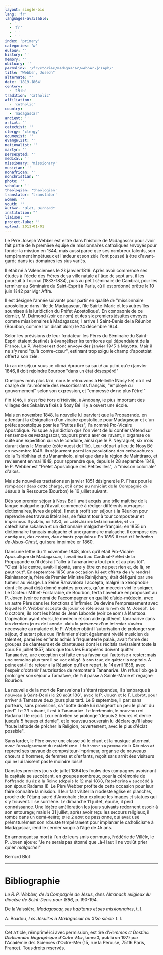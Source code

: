 ```yaml
---
layout: single-bio
lang: 'fr'
languages-available:
  - ' '
  - 'fr'
  - ' '
  - ' '
index: 'primary'
categories: 'w'
eulogy: ''
history: ''
memory: ''
obituary: ''
permalink: '/fr/stories/madagascar/webber-joseph/'
title: "Webber, Joseph"
alternate: ""
date: '1819-1864'
century:
  - '19th'
tradition: 'catholic'
affiliation:
  - 'catholic'
country:
  - 'madagascar'
ancient: ''
artist: ''
catechist: ''
clergy: 'clergy'
ecumenist: ''
evangelist: ''
nationalist: ''
martyr: ''
persecuted: ''
medical: ''
missionary: 'missionary'
musician: ''
nonafrican: ''
nonchristian: ''
photo: ''
scholar: ''
theologian: 'theologian'
translator: 'translator'
women: ''
youth: ''
author: "Blot, Bernard"
institution: ""
liaison: ""
project-luke: ''
upload: 2011-01-01
---
```




Le Père Joseph Webber est entré dans l'histoire de Madagascar pour avoir fait partie de la première équipe de missionnaires catholiques envoyés pour fonder la mission en 1844, mais aussi parce que ses nombreux talents, son tempérament impétueux et l'ardeur et son zèle l'ont poussé à être d'avant-garde dans les domaines les plus variés.

Il était né à Valenciennes le 28 janvier 1819. Après avoir commencé ses études à l'école des Frères de sa ville natale à l'âge de sept ans, il les poursuit à Tournai (1833-1834), puis au petit séminaire de Cambrai, pour les terminer au Séminaire du Saint-Esprit à Paris, où il est ordonné prêtre le 10 juin 1842 par Mgr Affre.

Il est désigné l'année suivante pour partir en qualité de "missionnaire apostolique dans l'île de Madagascar, l'île Sainte-Marie et les autres îles soumises à la juridiction du Préfet Apostolique". En compagnie de ce dernier, M. Dalmond (voir ce nom) et des six premiers jésuites envoyés comme missionnaires à Madagascar, il arrive à Saint-Denis de la Réunion (Bourbon, comme l'on disait alors) le 24 décembre 1844.

Selon les prévisions de leur fondateur, les Pères du Séminaire du Saint-Esprit étaient destinés à évangéliser les territoires qui dépendaient de la France. Le P. Webber est donc envoyé dès janvier 1845 à Mayotte. Mais il ne s'y rend "qu'à contre-cœur", estimant trop exigu le champ d'apostolat offert à son zèle.

Un an de séjour sous ce climat éprouve sa santé au point qu'en janvier 1846, il doit rejoindre Bourbon "dans un état désespéré!"

Quelques mois plus tard, nous le retrouvons à Hellville (Nosy Bé) où il est chargé de l'aumônerie des ressortissants français, "employé du gouvernement" selon son expression, et "empressé de ne plus l'être!"

Fin 1846, il s'est fixé hors d'Hellville, à Andoany, le plus important des villages des Sakalava fixés à Nosy Bé. Il y a ouvert une école.

Mais en novembre 1848, la nouvelle lui parvient que la Propagande, en attendant la désignation d'un vicaire apostolique pour Madagascar et d'un préfet apostolique pour les "Petites Iles", l'a nommé Pro-Vicaire Apostolique. Puisque la juridiction que l'on vient de lui confier s'étend sur l'ensemble de Madagascar, toujours prêt à aller de l'avant, il organise de suite une expédition qui va le conduire, ainsi que le P. Neyraguet, six mois durant dans le Menabe (côte ouest de l'île). Leur départ a lieu de Nosy Bé en novembre 1848. Ils séjournent parmi les populations des embouchures de la Tsiribihina et du Manambolo, ainsi que dans la région de Maintirano, et reviennent en mai 1849, pour apprendre que, depuis le 28 septembre 1848, le P. Webber est "Préfet Apostolique des Petites Iles", la "mission coloniale" d'alors.

Mais de nouvelles tractations en janvier 1851 désignent le P. Finaz pour le remplacer dans cette charge, et il entre au noviciat de la Compagnie de Jésus à la Ressource (Bourbon) le 16 juillet suivant.

Dès son premier séjour à Nosy Bé il avait acquis une telle maîtrise de la langue malgache qu'il avait commencé à rédiger différents ouvrages: dictionnaires, livres de piété. Il met à profit son séjour à la Réunion pour reprendre ses travaux littéraires, se faisant tour à tour compositeur et imprimeur. Il publie, en 1853, un catéchisme betsimisarake, et un catéchisme sakalava et un dictionnaire malgache-français; en 1855 un dictionnaire français-malgache et une grammaire malgache. Il compose des cantiques, des contes, des chants populaires. En 1856, il traduit l'*Imitation de Jésus-Christ*, qui sera imprimée en 1860.

Dans une lettre du 11 novembre 1848, alors qu'il était Pro-Vicaire Apostolique de Madagascar, il avait écrit au Cardinal-Préfet de la Propagande qu'il désirait "aller à Tananarive à tout prix et au plus tôt". "C'est là le centre, avait-il ajouté, sans y être on ne peut rien et, de là, on peut tout". En septembre 1856 une occasion lui est offerte de s'y rendre! Rainimanonja, frère du Premier Ministre Rainijohary, était défiguré par une tumeur au visage. La Reine Ranavalona I accepta, malgré la xénophobie dont elle avait déjà donné maintes preuves, qu'un médecin vint le soigner. Le Docteur Milhet-Fontarabie, de Bourbon, tenta l'aventure en proposant au P. Jouen (voir ce nom) de l'accompagner en qualité d'aide-médecin, avec un autre Père dans les fonctions d'infirmier. On devine l'empressement avec lequel le P. Webber accepta de jouer ce rôle sous le nom de M. Joseph. Le 6 octobre, ils sont les hôtes de Jean Laborde (voir ce nom) à Mantsoa. L'opération ayant réussi, le médecin et son aide quittèrent Tananarive dans les derniers jours de l'année. Mais la présence d'un infirmier s'avéra nécessaire au malade et le P. Webber obtint l'autorisation de prolonger son séjour, d'autant plus que l'infirmier s'était également révélé musicien de talent et, parmi les enfants admis à fréquenter le palais, avait formé des groupes de chanteurs et de chanteuses dont les récitals ravissaient toute la cour. En juillet 1857, alors que tous les Européens doivent quitter Tananarive, une exception est faite en sa faveur qui l'autorise à rester; mais une semaine plus tard il se voit obligé, à son tour, de quitter la capitale. A peine est-il de retour à la Réunion qu'il en repart, le 14 avril 1858, avec l'espoir d'obtenir l'autorisation de remonter à Tananarive. Un refus l'oblige à prolonger son séjour à Tamatave, de là il passe à Sainte-Marie et regagne Bourbon.

La nouvelle de la mort de Ranavalona I s'étant répandue, il s'embarque à nouveau à Saint-Denis le 20 août 1861, avec le P. Jouen et le F. Lebrot, pour arriver à Tamatave deux jours plus tard. Le 9 septembre, il part sans porteurs, sans provisions, sa "botte droite lui mangeant un peu le pliant du pied". Le 23 suivant, il est à Tananarive. Le lendemain, le nouveau roi Radama II le reçoit. Leur entretien se prolonge "depuis 2 heures et demie jusqu'à 5 heures et demie", et le nouveau souverain lui déclare qu'il laisse "toute latitude de prêcher la Religion, ouvertement, avec le plus d'éclat possible".

Sans tarder, le Père ouvre une classe où le chant et la musique alternent avec l'enseignement du catéchisme. Il fait venir sa presse de la Réunion et reprend ses travaux de compositeur-imprimeur, organise de nouveaux chœurs d'hommes, de femmes et d'enfants, reçoit sans arrêt des visiteurs qui ne lui laissent pas le moindre loisir!

Dans les premiers jours de juillet 1864 les foules des campagnes avoisinant la capitale se succèdent, en groupes nombreux, pour la cérémonie de l'offrande du riz à la Reine (depuis le 12 mai 1863, Rasoherina a succédé à son époux Radama II). Le Père Webber profite de cette occasion pour leur faire connaître la mission. Il leur fait visiter la modeste église en planches, proche de l'étang sacré d'Andohalo ; leur explique les images et statues qui s'y trouvent. Il se surmène. Le dimanche 11 juillet, épuisé, il perd connaissance. Une légère amélioration les jours suivants redonnent espoir à son entourage; mais le 31 juillet, après avoir reçu les secours religieux, il tombe dans un demi-délire; et le 2 août ce passionné, qui avait usé prématurément son robuste tempérament pour implanter le catholicisme à Madagascar, rend le dernier soupir à l'âge de 45 ans.

En annonçant sa mort à l'un de leurs amis communs, Frédéric de Villèle, le P. Jouen ajoute: "Je ne serais pas étonné que Là-Haut il ne voulût prier qu'en *malgache*!"

Bernard Blot

---

# Bibliographie

*Le R. P. Webber, de la Compagnie de Jésus*, dans *Almanach religieux du diocèse de Saint-Denis pour 1866*, p. 190-194.

De la Vaissière, *Madagascar, ses habitants et ses missionnaires*, t. I.

A. Boudou, *Les Jésuites à Madagascar au XIXe siècle*, t. I.

---

Cet article, réimprîmé ici avec permission, est tiré d'*Hommes et Destins: Dictionnaire biographique d'Outre-Mer*, tome 3, publié en 1977 par l'Académie des Sciences d'Outre-Mer (15, rue la Pérouse, 75116 Paris, France). Tous droits réservés.
